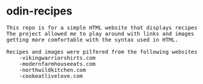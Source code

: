 # odin-recipes

<pre>
This repo is for a simple HTML website that displays recipes.
The project allowed me to play around with links and images while 
getting more comfortable with the syntax used in HTML.

Recipes and images were pilfered from the following websites:
    -vikingwarriorshirts.com
    -modernfarmhouseeats.com
    -northwildkitchen.com
    -cookeatlivelove.com
</pre>
